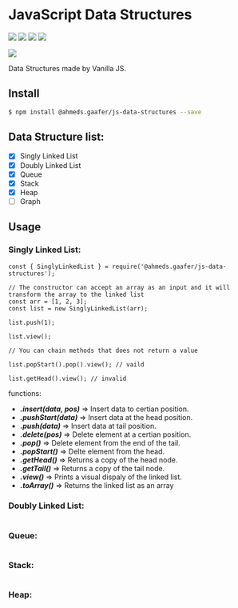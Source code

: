 # JavaScript Data Structures
<p align="">
  <a href="https://www.npmjs.com/package/@ahmeds.gaafer/js-data-structures" target="_blank"><img src="https://img.shields.io/npm/l/@ahmeds.gaafer/js-data-structures"></a>
  <a href="https://www.npmjs.com/package/@ahmeds.gaafer/js-data-structures" target="_blank"><img src="https://img.shields.io/bundlephobia/min/@ahmeds.gaafer/js-data-structures" ></a>
  <a href="https://codeclimate.com/github/ahmedgaafer/JS-Data-Structures"><img src="https://img.shields.io/codeclimate/maintainability-percentage/ahmedgaafer/JS-Data-Structures"></a>
  <a href="https://david-dm.org/ahmedgaafer/js-data-structures" title="dependencies status"><img src="https://david-dm.org/ahmedgaafer/js-data-structures/status.svg?style=flat-square"/></a>
</p>  
<p align="">
  <a href="https://discord.gg/TgVpvUN" target="_blank"><img src="https://img.shields.io/discord/712223278844084275?label=Discord&style=for-the-badge"></a>
</p>


Data Structures made by Vanilla JS.

## Install

```bash
$ npm install @ahmeds.gaafer/js-data-structures --save
```

## Data Structure list:

- [x] Singly Linked List
- [x] Doubly Linked List
- [x] Queue
- [x] Stack
- [x] Heap
- [ ] Graph

## Usage

### Singly Linked List:

```JS
const { SinglyLinkedList } = require('@ahmeds.gaafer/js-data-structures');

// The constructor can accept an array as an input and it will transform the array to the linked list
const arr = [1, 2, 3];
const list = new SinglyLinkedList(arr);

list.push(1); 

list.view();

// You can chain methods that does not return a value

list.popStart().pop().view(); // vaild

list.getHead().view(); // invalid

```
functions:
- ***.insert(data, pos)*** => Insert data to certian position.
- ***.pushStart(data)*** => Insert data at the head position.
- ***.push(data)*** => Insert data at tail position.
- ***.delete(pos)*** => Delete element at a certian position.
- ***.pop()*** => Delete element from the end of the tail.
- ***.popStart()*** => Delte element from the head.
- ***.getHead()*** => Returns a copy of the head node.
- ***.getTail()*** => Returns a copy of the tail node.
- ***.view()*** => Prints a visual dispaly of the linked list.
- ***.toArray()*** => Returns the linked list as an array


### Doubly Linked List:

```JS
```

### Queue:

```JS
```

### Stack:

```JS
```

### Heap:

```JS
```
